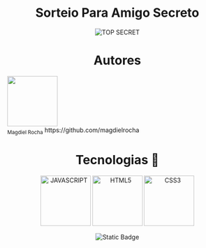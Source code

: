 ﻿<h1 align="center">Sorteio Para Amigo Secreto</h1>
<p align="center">
  <img src="https://github.com/user-attachments/assets/9a66550e-1bc8-4c46-af10-fcbe3e576eff" alt="TOP SECRET">
</p>

 <h1 align="center">Autores</h1>
<p>
 <img loading="lazy" src="https://avatars.githubusercontent.com/u/33636082?s=400&u=4e454da3eb5d26322f7f98936fb682161d6cef71&v=4" width=115><br><sub>Magdiel 
 Rocha</sub> https://github.com/magdielrocha
</p>


<h1 align="center">Tecnologias 🚀</h1>
<p align="center">
<img src="https://github.com/user-attachments/assets/d42979aa-527b-41fa-b818-020e46fe034d" alt="JAVASCRIPT" width=115>
<img src="https://github.com/user-attachments/assets/45170fdc-0b26-4af2-bd2e-39cdde2deef0" alt="HTML5" width=115>
<img src="https://github.com/user-attachments/assets/2c4c97f4-c22a-4c26-97c0-8371e5f16e94" alt="CSS3" width=115>
</p>

<p align="center">
  <img src="https://img.shields.io/badge/STATUS-CONCLU%C3%8DDO-GREEN" alt="Static Badge">
</p>



